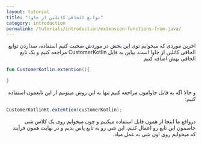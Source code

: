 ```yaml
---
layout: tutorial
title: "توابع الحاقی کاتلین از جاوا"
category: introduction
permalink: /tutorials/introduction/extension-functions-from-java/
---
```



<div dir="rtl" markdown="1">



اخرین موردی که میخوایم توی این بخش در موردش صحبت کنیم استفاده، صدازدن توابع الحاقی کاتلین از جاوا است. بیاین به فایل CustomerKotlin مراجعه کنیم و یک تابع الحاقی بهش اضافه کنیم

</div>

```kotlin
fun CustomerKotlin.extention(){
    
}
```

<div dir="rtl" markdown="1">

و حالا اگه به فایل جاوامون مراجعه کنیم تنها به این روش میتونیم از این تابعمون استفاده کنیم:

</div>

```java
CustomerKotlinKt.extention(customerKotlin);
```

<div dir="rtl" markdown="1">

درواقع ما اینجا از همون فایل استفاده میکنیم و چون میخوایم روی یک کلاس شی خاصمون این تابع رو اعمال کنیم، این شی رو به تابع پاس بدیم و در نهایت همون فرآیند که میخوایم روی اون شی به عمل میاد.

</div>
